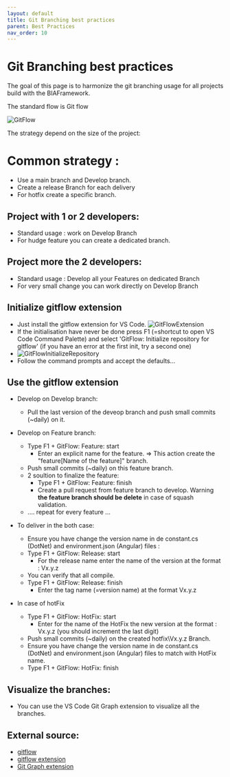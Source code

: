 ```yaml
---
layout: default
title: Git Branching best practices
parent: Best Practices
nav_order: 10
---
```


# Git Branching best practices

The goal of this page is to harmonize the git branching usage for all projects build with the BIAFramework.

The standard flow is Git flow

![GitFlow](../../Images/GitFlow.png)

The strategy depend on the size of the project:

# Common strategy :
- Use a main branch and Develop branch.
- Create a release Branch for each delivery
- For hotfix create a specific branch.

## Project with 1 or 2 developers:
- Standard usage : work on Develop Branch
- For hudge feature you can create a dedicated branch.
  
## Project more the 2 developers:
- Standard usage : Develop all your Features on dedicated Branch
- For very small change you can work directly on Develop Branch

## Initialize gitflow extension
- Just install the gitflow extension for VS Code.
  ![GitFlowExtension](../../Images/GitFlowVSExtension.png)
- If the initialisation have never be done press F1 (=shortcut to open VS Code Command Palette) and select 'GitFlow: Initialize repository for gitflow' (if you have an error at the first init, try a second one)
- ![GitFlowInitializeRepository](../../Images/GitFlowInitializeRepository.png)
- Follow the command prompts and accept the defaults...

## Use the gitflow extension
- Develop on Develop branch:
  - Pull the last version of the deveop branch and push small commits (~daily) on it.
- Develop on Feature branch:
  -  Type F1 + GitFlow: Feature: start
     -  Enter an explicit name for the feature. 
        => This action create the "feature\[Name of the feature]" branch.
  -  Push small commits (~daily) on this feature branch.
  -  2 soultion to finalize the feature:
     -  Type F1 + GitFlow: Feature: finish 
     -  Create a pull request from feature branch to develop. Warning **the feature branch should be delete** in case of squash validation.
  -  .... repeat for every feature ...
- To deliver in the both case:
  - Ensure you have change the version name in de constant.cs (DotNet) and environment.json (Angular) files :
  - Type F1 + GitFlow: Release: start
    - For the release name enter the name of the version at the format : Vx.y.z
  - You can verify that all compile.
  - Type F1 + GitFlow: Release: finish 
    - Enter the tag name (=version name) at the format Vx.y.z

- In case of hotFix
  - Type F1 + GitFlow: HotFix: start 
    - Enter for the name of the HotFix the new version at the format : Vx.y.z (you should increment the last digit)
  - Push small commits (~daily) on the created hotfix\Vx.y.z Branch.
  - Ensure you have change the version name in de constant.cs (DotNet) and environment.json (Angular) files to match with HotFix name.
  - Type F1 + GitFlow: HotFix: finish
  
## Visualize the branches:
- You can use the VS Code Git Graph extension to visualize all the branches.

## External source:
* [gitflow](https://www.atlassian.com/fr/git/tutorials/comparing-workflows/gitflow-workflow/)
* [gitflow extension](https://github.com/vector-of-bool/vscode-gitflow)
* [Git Graph extension](https://marketplace.visualstudio.com/items?itemName=mhutchie.git-graph)

